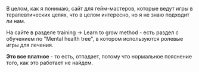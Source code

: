 В целом, как я понимаю, сайт для гейм-мастеров, которые ведут игры в терапевтических целях, что в целом интересно, но я не знаю подходит ли нам.

На сайте в разделе training -> Learn to grow method - есть раздел с обучением по "Mental health tree", в котором используются ролевые игры для лечения. 

**Это все платное** - то есть, отпадает, потому что нормальное пояснение того, как это работает не найдем.